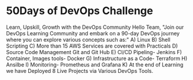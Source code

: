 # 50Days of DevOps Challenge
Learn, Upskill, Growth with the DevOps Community
Hello Team,
"Join our DevOps Learning Community and embark on a 90-day DevOps journey where you can explore various concepts such as:"
A) Linux
B) Shell Scripting
C) More than 15 AWS Services are covered with Practicals
D) Source Code Management Git and Git Hub
E) CI/CD Pipeling- Jenkins
F) Container, Images tools- Docker
G) Infrastructure as a Code- Terraform
H) Ansilbe
I) Monitoring- Prometheus and Grafana
K) At the end of Learning we have Deployed 8 Live Projects via Various DevOps Tools.
